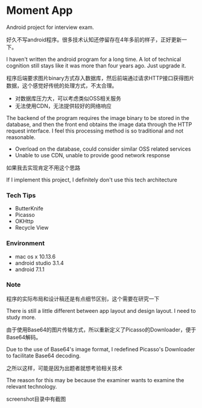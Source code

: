 # Moment App

Android project for interview exam.

好久不写android程序。很多技术认知还停留存在4年多前的样子，正好更新一下。

I haven't written the android program for a long time. A lot of technical cognition still stays like it was more than four years ago. Just upgrade it.

程序后端要求图片binary方式存入数据库，然后前端通过请求HTTP接口获得图片数据，这个感觉好传统的处理方式，不太合理。

- 对数据库压力大，可以考虑类似OSS相关服务
- 无法使用CDN，无法提供较好的网络响应

The backend of the program requires the image binary to be stored in the database, and then the front end obtains the image data through the HTTP request interface. I feel this processing method is so  traditional and not reasonable.

- Overload on the database, could consider similar OSS related services
- Unable to use CDN, unable to provide good network response

如果我去实现肯定不用这个思路

If I implement this project, I definitely don't use this tech architecture

### Tech Tips

- ButterKnife
- Picasso
- OKHttp
- Recycle View

### Environment
- mac os x 10.13.6
- android studio 3.1.4
- android 7.1.1

### Note
程序的实际布局和设计稿还是有点细节区别，这个需要在研究一下

There is still a little different between app layout and design layout. I need to study more.

由于使用Base64的图片传输方式，所以重新定义了Picasso的Downloader，便于Base64解码。

Due to the use of Base64's image format, I redefined Picasso's Downloader to facilitate Base64 decoding.

之所以这样，可能是因为出题者就想考验相关技术

The reason for this may be because the examiner wants to examine the relevant technology.

screenshot目录中有截图
